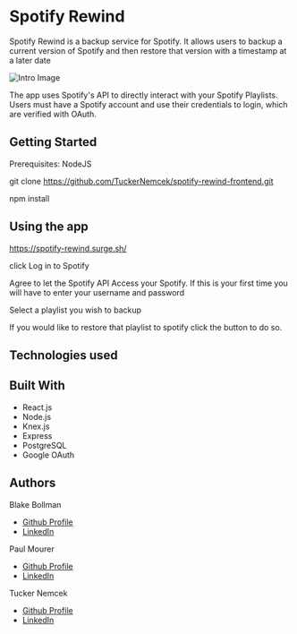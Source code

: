 # Spotify Rewind

Spotify Rewind is a backup service for Spotify. It allows users to backup a current version of Spotify and then restore that version with a timestamp at a later date

![Intro Image](/home/tucker/Pictures/SpotifyRewind.png)

The app uses Spotify's API to directly interact with your Spotify Playlists. Users must have a Spotify account and use their credentials to login, which are verified with OAuth.

## Getting Started
Prerequisites: NodeJS

git clone https://github.com/TuckerNemcek/spotify-rewind-frontend.git

npm install

## Using the app

https://spotify-rewind.surge.sh/

click Log in to Spotify

Agree to let the Spotify API Access your Spotify. If this is your first time you will have to enter your username and password

Select a playlist you wish to backup

If you would like to restore that playlist to spotify click the button to do so.

## Technologies used

## Built With
* React.js
* Node.js
* Knex.js
* Express
* PostgreSQL
* Google OAuth


## Authors
Blake Bollman
* [Github Profile](https://github.com/blucky36)
* [LinkedIn](https://www.linkedin.com/in/blake-bollman/)

Paul Mourer
* [Github Profile](https://github.com/pm0u)
* [LinkedIn](https://www.linkedin.com/in/pm0u/)

Tucker Nemcek
* [Github Profile](https://github.com/TuckerNemcek)
* [LinkedIn](https://www.linkedin.com/in/tucker-nemcek-2a5bb2173/)
